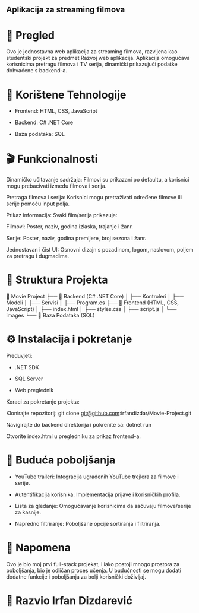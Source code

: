 ## Aplikacija za streaming filmova

# 📌 Pregled

Ovo je jednostavna web aplikacija za streaming filmova, razvijena kao studentski projekt za predmet Razvoj web aplikacija. Aplikacija omogućava korisnicima pretragu filmova i TV serija, dinamički prikazujući podatke dohvaćene s backend-a.

# 🚀 Korištene Tehnologije

- Frontend: HTML, CSS, JavaScript

- Backend: C# .NET Core

- Baza podataka: SQL

# 🎬 Funkcionalnosti

Dinamičko učitavanje sadržaja: Filmovi su prikazani po defaultu, a korisnici mogu prebacivati između filmova i serija.

Pretraga filmova i serija: Korisnici mogu pretraživati određene filmove ili serije pomoću input polja.

Prikaz informacija: Svaki film/serija prikazuje:

Filmovi: Poster, naziv, godina izlaska, trajanje i žanr.

Serije: Poster, naziv, godina premijere, broj sezona i žanr.

Jednostavan i čist UI: Osnovni dizajn s pozadinom, logom, naslovom, poljem za pretragu i dugmadima.

# 📂 Struktura Projekta

📂 Movie Project
├── 📂 Backend (C# .NET Core)
│   ├── Kontroleri
│   ├── Modeli
│   ├── Servisi
│   ├── Program.cs
├── 📂 Frontend (HTML, CSS, JavaScript)
│   ├── index.html
│   ├── styles.css
│   ├── script.js
│   └── images
└── 📂 Baza Podataka (SQL)

# ⚙️ Instalacija i pokretanje

Preduvjeti:

- .NET SDK

- SQL Server

- Web preglednik

Koraci za pokretanje projekta:

Klonirajte repozitorij:
git clone git@github.com:irfandizdar/Movie-Project.git

Navigirajte do backend direktorija i pokrenite sa:
dotnet run

Otvorite index.html u pregledniku za prikaz frontend-a.

# 📌 Buduća poboljšanja

- YouTube traileri: Integracija ugrađenih YouTube trejlera za filmove i serije.

- Autentifikacija korisnika: Implementacija prijave i korisničkih profila.

- Lista za gledanje: Omogućavanje korisnicima da sačuvaju filmove/serije za kasnije.

- Napredno filtriranje: Poboljšane opcije sortiranja i filtriranja.

# 📌 Napomena

Ovo je bio moj prvi full-stack projekat, i iako postoji mnogo prostora za poboljšanja, bio je odličan proces učenja. U budućnosti se mogu dodati dodatne funkcije i poboljšanja za bolji korisnički doživljaj.

# 🎥 Razvio Irfan Dizdarević


 
 
